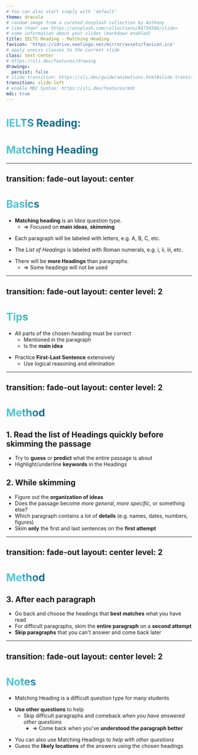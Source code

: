 ```yaml
---
# You can also start simply with 'default'
theme: dracula
# random image from a curated Unsplash collection by Anthony
# like them? see https://unsplash.com/collections/94734566/slidev
# some information about your slides (markdown enabled)
title: IELTS Reading - Matching Heading
favicon: 'https://idrive.neolingo.net/mirror/assets/favicon.ico'
# apply unocss classes to the current slide
class: text-center
# https://sli.dev/features/drawing
drawings:
  persist: false
# slide transition: https://sli.dev/guide/animations.html#slide-transitions
transition: slide-left
# enable MDC Syntax: https://sli.dev/features/mdc
mdc: true
---
```


# IELTS Reading: 

# Matching Heading

---
transition: fade-out
layout: center
---

# Basics

<v-click>

- **Matching heading** is an *Idea* question type.
  - => Focused on **main ideas**, **skimming**

</v-click>

<v-click>

- Each paragraph will be labeled with letters, e.g. A, B, C, etc.

</v-click>

<v-click>

- The *List of Headings* is labeled with Roman numerals, e.g. i, ii, iii, etc.

</v-click>

<v-click>

- There will be **more Headings** than paragraphs.
  - => Some headings will not be used

</v-click>

<style>
h1 {
  background-color: #2B90B6;
  background-image: linear-gradient(45deg, #4EC5D4 10%, #146b8c 20%);
  background-size: 100%;
  -webkit-background-clip: text;
  -moz-background-clip: text;
  -webkit-text-fill-color: transparent;
  -moz-text-fill-color: transparent;
}
</style>

---
transition: fade-out
layout: center
level: 2
---

# Tips
<v-click>

- All parts of the chosen *heading* must be correct
  - Mentioned in the paragraph
  - Is the **main idea**

</v-click>
<v-click>

- Practice **First-Last Sentence** extensively
  - Use logical reasoning and elimination

</v-click>

<style>
h1 {
  background-color: #2B90B6;
  background-image: linear-gradient(45deg, #4EC5D4 10%, #146b8c 20%);
  background-size: 100%;
  -webkit-background-clip: text;
  -moz-background-clip: text;
  -webkit-text-fill-color: transparent;
  -moz-text-fill-color: transparent;
}
</style>

---
transition: fade-out
layout: center
level: 2
---

# Method

<v-click>

## 1. Read the list of Headings quickly before skimming the passage
  - Try to **guess** or **predict** what the entire passage is about
  - Highlight/underline **keywords** in the Headings

</v-click>

<v-click>

## 2. While skimming
  - Figure out the **organization of ideas**
  - Does the passage become *more general*, *more specific*, or something else?
  - Which paragraph contains a lot of **details** (e.g. names, dates, numbers, figures)
  - Skim **only** the first and last sentences on the **first attempt**

</v-click>

<style>
h1 {
  background-color: #2B90B6;
  background-image: linear-gradient(45deg, #4EC5D4 10%, #146b8c 20%);
  background-size: 100%;
  -webkit-background-clip: text;
  -moz-background-clip: text;
  -webkit-text-fill-color: transparent;
  -moz-text-fill-color: transparent;
}
</style>

---
transition: fade-out
layout: center
level: 2
---

# Method

<v-click>

## 3. After each paragraph
  - Go back and choose the headings that **best matches** what you have read
  - For difficult paragraphs, skim the **entire paragraph** on a **second attempt**
  - **Skip paragraphs** that you can't answer and come back later

</v-click>

<style>
h1 {
  background-color: #2B90B6;
  background-image: linear-gradient(45deg, #4EC5D4 10%, #146b8c 20%);
  background-size: 100%;
  -webkit-background-clip: text;
  -moz-background-clip: text;
  -webkit-text-fill-color: transparent;
  -moz-text-fill-color: transparent;
}
</style>

---
transition: fade-out
layout: center
level: 2
---

# Notes

<v-click>

- Matching Heading is a difficult question type for many students

</v-click>

<v-click>

- **Use other questions** to help
  - Skip difficult paragraphs and comeback *when you have answered other questions*
    - => Come back when you've **understood the paragraph better**

</v-click>

<v-click>

- You can also use Matching Headings to *help with other questions*
- Guess the **likely locations** of the answers using the chosen headings

</v-click>

<style>
h1 {
  background-color: #2B90B6;
  background-image: linear-gradient(45deg, #4EC5D4 10%, #146b8c 20%);
  background-size: 100%;
  -webkit-background-clip: text;
  -moz-background-clip: text;
  -webkit-text-fill-color: transparent;
  -moz-text-fill-color: transparent;
}
</style>

